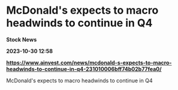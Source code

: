 # McDonald's expects to macro headwinds to continue in Q4
**Stock News**

**2023-10-30 12:58**

**https://www.ainvest.com/news/mcdonald-s-expects-to-macro-headwinds-to-continue-in-q4-231010006bff74b02b77fea0/**

McDonald's expects to macro headwinds to continue in Q4